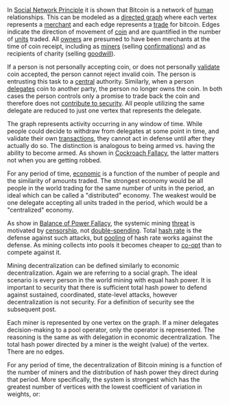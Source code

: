 In [Social Network Principle](Social-Network-Principle) it is shown that Bitcoin is a network of [human](Glossary#person) relationships. This can be modeled as a [directed graph](https://en.wikipedia.org/wiki/Graph_(discrete_mathematics)#Directed_graph) where each vertex represents a [merchant](Glossary#merchant) and each edge represents a [trade](Glossary#trade) for bitcoin. Edges indicate the direction of movement of [coin](Glossary#coin) and are quantified in the number of [units](Glossary#unit) traded. All [owners](Glossary#owner) are presumed to have been merchants at the time of coin receipt, including as [miners](Glossary#miner) (selling [confirmations](Glossary#confirmation)) and as recipients of charity (selling [goodwill](https://en.wikipedia.org/wiki/Goodwill_(accounting))).

If a person is not personally accepting coin, or does not personally [validate](Glossary#validation) coin accepted, the person cannot reject invalid coin. The person is entrusting this task to a [central](Glossary#centralization) authority. Similarly, when a person [delegates](Glossary#delegation) coin to another party, the person no longer owns the coin. In both cases the person controls only a promise to trade back the coin and therefore does not [contribute to security](Risk-Sharing-Principle). All people utilizing the same delegate are reduced to just one vertex that represents the delegate.

The graph represents activity occurring in any window of time. While people could decide to withdraw from delegates at some point in time, and validate their own [transactions](Glossary#transaction), they cannot act in defense until after they actually do so. The distinction is analogous to being armed vs. having the ability to become armed. As shown in [Cockroach Fallacy](Cockroach-Fallacy), the latter matters not when you are getting robbed. 

For any period of time, [economic](Glossary#economy) is a function of the number of people and the similarity of amounts traded. The strongest economy would be all people in the world trading for the same number of units in the period, an ideal which can be called a "distributed" economy. The weakest would be one delegate accepting all units traded in the period, which would be a "centralized" economy.

As show in [Balance of Power Fallacy](Balance-of-Power-Fallacy), the systemic mining [threat](Glossary#state) is motivated by [censorship](Glossary#censorship), not [double-spending](Glossary#double-spend). Total [hash rate](Glossary#hash-rate) is the defense against such attacks, but [pooling](Glossary#pooling) of hash rate works against the defense. As mining collects into pools it becomes cheaper to [co-opt](Glossary#co-option) than to compete against it.

Mining decentralization can be defined similarly to economic decentralization. Again we are referring to a social graph. The ideal scenario is every person in the world mining with equal hash power. It is important to security that there is sufficient total hash power to defend against sustained, coordinated, state-level attacks, however decentralization is not security. For a definition of security see the subsequent post.

Each miner is represented by one vertex on the graph. If a miner delegates decision-making to a pool operator, only the operator is represented. The reasoning is the same as with delegation in economic decentralization. The total hash power directed by a miner is the weight (value) of the vertex. There are no edges.

For any period of time, the decentralization of Bitcoin mining is a function of the number of miners and the distribution of hash power they direct during that period. More specifically, the system is strongest which has the greatest number of vertices with the lowest coefficient of variation in weights, or: